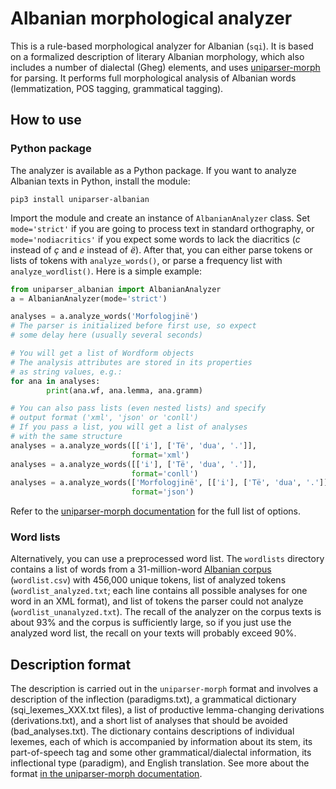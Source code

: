 # Albanian morphological analyzer

This is a rule-based morphological analyzer for Albanian (``sqi``). It is based on a formalized description of literary Albanian morphology, which also includes a number of dialectal (Gheg) elements, and uses [uniparser-morph](https://github.com/timarkh/uniparser-morph) for parsing. It performs full morphological analysis of Albanian words (lemmatization, POS tagging, grammatical tagging).

## How to use
### Python package
The analyzer is available as a Python package. If you want to analyze Albanian texts in Python, install the module:

```
pip3 install uniparser-albanian
```

Import the module and create an instance of ``AlbanianAnalyzer`` class. Set ``mode='strict'`` if you are going to process text in standard orthography, or ``mode='nodiacritics'`` if you expect some words to lack the diacritics (*c* instead of *ç* and *e* instead of *ë*). After that, you can either parse tokens or lists of tokens with ``analyze_words()``, or parse a frequency list with ``analyze_wordlist()``. Here is a simple example:

```python
from uniparser_albanian import AlbanianAnalyzer
a = AlbanianAnalyzer(mode='strict')

analyses = a.analyze_words('Morfologjinë')
# The parser is initialized before first use, so expect
# some delay here (usually several seconds)

# You will get a list of Wordform objects
# The analysis attributes are stored in its properties
# as string values, e.g.:
for ana in analyses:
        print(ana.wf, ana.lemma, ana.gramm)

# You can also pass lists (even nested lists) and specify
# output format ('xml', 'json' or 'conll')
# If you pass a list, you will get a list of analyses
# with the same structure
analyses = a.analyze_words([['i'], ['Të', 'dua', '.']],
	                       format='xml')
analyses = a.analyze_words([['i'], ['Të', 'dua', '.']],
	                       format='conll')
analyses = a.analyze_words(['Morfologjinë', [['i'], ['Të', 'dua', '.']]],
	                       format='json')
```

Refer to the [uniparser-morph documentation](https://uniparser-morph.readthedocs.io/en/latest/) for the full list of options.

<!---
### Disambiguation
Apart from the analyzer, this repository contains a set of [Constraint Grammar](https://visl.sdu.dk/constraint_grammar.html) rules that can be used for partial disambiguation of analyzed Albanian texts. If you want to use them, set ``disambiguation=True`` when calling ``analyze_words``:

```python
analyses = a.analyze_words(['Të', 'dua'], disambiguate=True)
```

In order for this to work, you have to install the ``cg3`` executable separately. On Ubuntu/Debian, you can use ``apt-get``:

```
sudo apt-get install cg3
```

On Windows, download the binary and add the path to the ``PATH`` environment variable. See [the documentation](https://visl.sdu.dk/cg3/single/#installation) for other options.

Note that each time you call ``analyze_words()`` with ``disambiguate=True``, the CG grammar is loaded and compiled from scratch, which makes the analysis even slower. If you are analyzing a large text, it would make sense to pass the entire text contents in a single function call rather than do it sentence-by-sentence, for optimal performance.
-->

### Word lists
Alternatively, you can use a preprocessed word list. The ``wordlists`` directory contains a list of words from a 31-million-word [Albanian corpus](http://albanian.web-corpora.net/) (``wordlist.csv``) with 456,000 unique tokens, list of analyzed tokens (``wordlist_analyzed.txt``; each line contains all possible analyses for one word in an XML format), and list of tokens the parser could not analyze (``wordlist_unanalyzed.txt``). The recall of the analyzer on the corpus texts is about 93% and the corpus is sufficiently large, so if you just use the analyzed word list, the recall on your texts will probably exceed 90%.

## Description format
The description is carried out in the ``uniparser-morph`` format and involves a description of the inflection (paradigms.txt), a grammatical dictionary (sqi_lexemes_XXX.txt files), a list of productive lemma-changing derivations (derivations.txt), and a short list of analyses that should be avoided (bad_analyses.txt). The dictionary contains descriptions of individual lexemes, each of which is accompanied by information about its stem, its part-of-speech tag and some other grammatical/dialectal information, its inflectional type (paradigm), and English translation. See more about the format [in the uniparser-morph documentation](https://uniparser-morph.readthedocs.io/en/latest/format.html).
